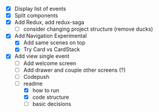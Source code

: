 * [x] Display list of events
* [x] Split components
* [x] Add Redux, add redux-saga
  * [ ] consider changing project structure (remove ducks)
* [x] Add Navigation Experimental
  * [x] Add same scenes on top
  * [x] Try Card vs CardStack
* [x] Add view single event
  * [ ] Add welcome screen
  * [ ] Add drawer and couple other screens (?)
  * [ ] Codepush
  * [ ] readme
    * [x] how to run
    * [x] code structure
    * [ ] basic decisions

